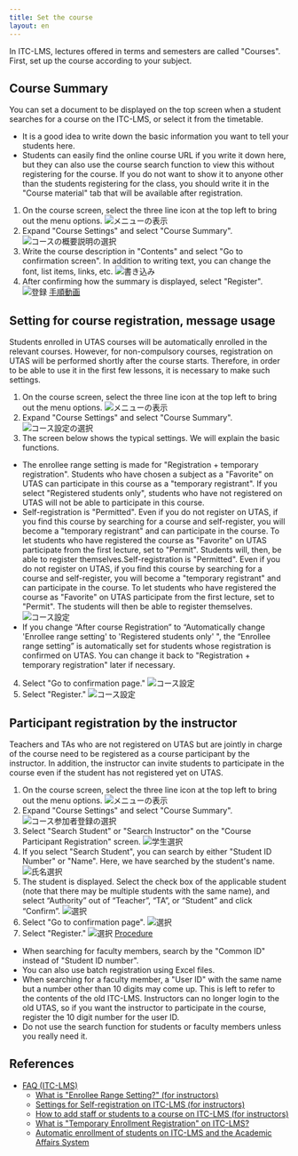 ```yaml
---
title: Set the course
layout: en
---
```

In ITC-LMS, lectures offered in terms and semesters are called "Courses". First, set up the course according to your subject.

## Course Summary

You can set a document to be displayed on the top screen when a student searches for a course on the ITC-LMS, or select it from the timetable.

* It is a good idea to write down the basic information you want to tell your students here.
* Students can easily find the online course URL if you write it down here, but they can also use the course search function to view this without registering for the course. If you do not want to show it to anyone other than the students registering for the class, you should write it in the "Course material" tab that will be available after registration.

1. On the course screen, select the three line icon at the top left to bring out the menu options.
![メニューの表示](cs1.png)
2. Expand "Course Settings" and select "Course Summary".
![コースの概要説明の選択](cs2.png)
3. Write the course description in "Contents" and select "Go to confirmation screen". In addition to writing text, you can change the font, list items, links, etc.
![書き込み](cs3.png)
4. After confirming how the summary is displayed, select "Register".
![登録](cs4.png)
[手順動画](https://youtu.be/Sdqtw2m1j48)

## Setting for course registration, message usage

Students enrolled in UTAS courses will be automatically enrolled in the relevant courses. However, for non-compulsory courses, registration on UTAS will be performed shortly after the course starts. Therefore, in order to be able to use it in the first few lessons, it is necessary to make such settings.

1. On the course screen, select the three line icon at the top left to bring out the menu options.
![メニューの表示](cs1.png)
2. Expand "Course Settings" and select "Course Summary". 
![コース設定の選択](cs5.png)
3. The screen below shows the typical settings. We will explain the basic functions.
  * The enrollee range setting is made for  "Registration + temporary registration". Students who have chosen a subject as a "Favorite" on UTAS can participate in this course as a "temporary registrant". If you select "Registered students only", students who have not registered on UTAS will not be able to participate in this course.
  * Self-registration is "Permitted". Even if you do not register on UTAS, if you find this course by searching for a course and self-register, you will become a "temporary registrant" and can participate in the course. To let students who have registered the course as  "Favorite" on UTAS participate from the first lecture, set to "Permit". Students will, then, be able to register themselves.Self-registration is "Permitted". Even if you do not register on UTAS, if you find this course by searching for a course and self-register, you will become a "temporary registrant" and can participate in the course. To let students who have registered the course as  "Favorite" on UTAS participate from the first lecture, set to "Permit". The students will then be able to register themselves.
![コース設定](cs6.png)
  * If you change “After course Registration” to “Automatically change 'Enrollee range setting' to 'Registered students only' ", the “Enrollee range setting” is automatically set for students whose registration is confirmed on UTAS. You can change it back to "Registration + temporary registration" later if necessary.
4. Select "Go to confirmation page." 
![コース設定](cs7.png)
5. Select "Register."
![コース設定](cs8.png)


<!-- 
コース設定 -> コース設定で編集する
「履修者範囲設定」，「自己登録」，「履修確定以降」，「メッセージ利用」についてお勧め設定と，変更するとどうなるかの説明をする
-->

## Participant registration by the instructor
Teachers and TAs who are not registered on UTAS but are jointly in charge of the course need to be registered as a course participant by the instructor. In addition, the instructor can invite students to participate in the course even if the student has not registered yet on UTAS.

1. On the course screen, select the three line icon at the top left to bring out the menu options.
![メニューの表示](cs1.png)
2. Expand "Course Settings" and select "Course Summary".
![コース参加者登録の選択](cs9.png)
3. Select "Search Student" or "Search Instructor" on the "Course Participant Registration" screen.
![学生選択](cs10.png)
4. If you select "Search Student", you can search by either "Student ID Number" or "Name". Here, we have searched by the student's name.
![氏名選択](cs11.png)
5. The student is displayed. Select the check box of the applicable student (note that there may be multiple students with the same name), and select “Authority” out of “Teacher”, “TA”, or “Student” and click “Confirm”. 
![選択](cs12.png)
7. Select "Go to confirmation page".
![選択](cs13.png)
8. Select "Register."
![選択](cs14.png)
[Procedure](https://youtu.be/TYCXBRzPpAA)

* When searching for faculty members, search by the "Common ID" instead of "Student ID number".
* You can also use batch registration using Excel files.
* When searching for a faculty member, a "User ID" with the same name but a number other than 10 digits may come up. This is left to refer to the contents of the old ITC-LMS.  Instructors can no longer login to the old UTAS, so if you want the instructor to participate in the course, register the  10 digit number for the user ID.
* Do not use the search function for students or faculty members unless you really need it.

<!-- 
コース参加者登録で何ができるか．TAや他の担当教員の登録．
自己登録を許さない場合での手動登録などの説明
-->

## References
* <a href="https://www.ecc.u-tokyo.ac.jp/itc-lms/faq.html">FAQ (ITC-LMS)</a>
  * <a href="https://www.ecc.u-tokyo.ac.jp/announcement/2015/08/11_2065.html">What is "Enrollee Range Setting?" (for instructors)</a>
  * <a href="https://www.ecc.u-tokyo.ac.jp/announcement/2014/04/16_1870.html">Settings for Self-registration on ITC-LMS (for instructors)</a>
  * <a href="https://www.ecc.u-tokyo.ac.jp/announcement/2015/03/10_2012.html">How to add staff or students to a course on ITC-LMS (for instructors) </a>
  * <a href="https://www.ecc.u-tokyo.ac.jp/announcement/2015/08/11_2066.html">What is "Temporary Enrollment Registration" on ITC-LMS? </a>
  * <a href="https://www.ecc.u-tokyo.ac.jp/announcement/2014/04/16_1863.html">Automatic enrollment of students on ITC-LMS and the Academic Affairs System</a>
